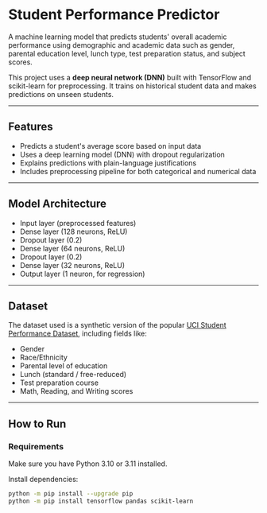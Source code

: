 # Student Performance Predictor

A machine learning model that predicts students' overall academic performance using demographic and academic data such as gender, parental education level, lunch type, test preparation status, and subject scores.

This project uses a **deep neural network (DNN)** built with TensorFlow and scikit-learn for preprocessing. It trains on historical student data and makes predictions on unseen students.

---

## Features

- Predicts a student's average score based on input data
- Uses a deep learning model (DNN) with dropout regularization
- Explains predictions with plain-language justifications
- Includes preprocessing pipeline for both categorical and numerical data

---

## Model Architecture

- Input layer (preprocessed features)
- Dense layer (128 neurons, ReLU)
- Dropout layer (0.2)
- Dense layer (64 neurons, ReLU)
- Dropout layer (0.2)
- Dense layer (32 neurons, ReLU)
- Output layer (1 neuron, for regression)

---

## Dataset

The dataset used is a synthetic version of the popular [UCI Student Performance Dataset](https://archive.ics.uci.edu/ml/datasets/Student+Performance), including fields like:

- Gender
- Race/Ethnicity
- Parental level of education
- Lunch (standard / free-reduced)
- Test preparation course
- Math, Reading, and Writing scores

---

## How to Run

### Requirements

Make sure you have Python 3.10 or 3.11 installed.

Install dependencies:

```bash
python -m pip install --upgrade pip
python -m pip install tensorflow pandas scikit-learn
